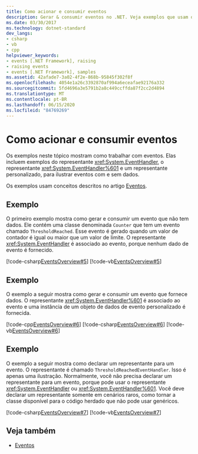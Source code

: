 ```yaml
---
title: Como acionar e consumir eventos
description: Gerar & consumir eventos no .NET. Veja exemplos que usam o delegado EventHandler, o <TEventArgs> delegado EventHandler, & um delegado personalizado.
ms.date: 03/30/2017
ms.technology: dotnet-standard
dev_langs:
- csharp
- vb
- cpp
helpviewer_keywords:
- events [.NET Framework], raising
- raising events
- events [.NET Framework], samples
ms.assetid: 42afade7-3a02-4f2e-868b-95845f302f8f
ms.openlocfilehash: 4054e1a26c3392870af994a6eceafae92176a332
ms.sourcegitcommit: 5fd4696a3e5791b2a8c449ccffda87f2cc2d4894
ms.translationtype: MT
ms.contentlocale: pt-BR
ms.lasthandoff: 06/15/2020
ms.locfileid: "84769269"
---
```

# <a name="how-to-raise-and-consume-events"></a>Como acionar e consumir eventos
Os exemplos neste tópico mostram como trabalhar com eventos. Elas incluem exemplos do representante <xref:System.EventHandler>, o representante <xref:System.EventHandler%601> e um representante personalizado, para ilustrar eventos com e sem dados.  
  
 Os exemplos usam conceitos descritos no artigo [Eventos](index.md).  
  
## <a name="example"></a>Exemplo  
 O primeiro exemplo mostra como gerar e consumir um evento que não tem dados. Ele contém uma classe denominada `Counter` que tem um evento chamado `ThresholdReached`. Esse evento é gerado quando um valor de contador é igual ou maior que um valor de limite. O representante <xref:System.EventHandler> é associado ao evento, porque nenhum dado de evento é fornecido.  
  
 [!code-csharp[EventsOverview#5](../../../samples/snippets/csharp/VS_Snippets_CLR/eventsoverview/cs/programnodata.cs#5)]
 [!code-vb[EventsOverview#5](../../../samples/snippets/visualbasic/VS_Snippets_CLR/eventsoverview/vb/module1nodata.vb#5)]  
  
## <a name="example"></a>Exemplo  
 O exemplo a seguir mostra como gerar e consumir um evento que fornece dados. O representante <xref:System.EventHandler%601> é associado ao evento e uma instância de um objeto de dados de evento personalizado é fornecida.  
  
 [!code-cpp[EventsOverview#6](../../../samples/snippets/cpp/VS_Snippets_CLR/eventsoverview/cpp/programwithdata.cpp#6)]
 [!code-csharp[EventsOverview#6](../../../samples/snippets/csharp/VS_Snippets_CLR/eventsoverview/cs/programwithdata.cs#6)]
 [!code-vb[EventsOverview#6](../../../samples/snippets/visualbasic/VS_Snippets_CLR/eventsoverview/vb/module1withdata.vb#6)]  
  
## <a name="example"></a>Exemplo  
 O exemplo a seguir mostra como declarar um representante para um evento. O representante é chamado `ThresholdReachedEventHandler`. Isso é apenas uma ilustração. Normalmente, você não precisa declarar um representante para um evento, porque pode usar o representante <xref:System.EventHandler> ou <xref:System.EventHandler%601>. Você deve declarar um representante somente em cenários raros, como tornar a classe disponível para o código herdado que não pode usar genéricos.  
  
 [!code-csharp[EventsOverview#7](../../../samples/snippets/csharp/VS_Snippets_CLR/eventsoverview/cs/programwithdelegate.cs#7)]
 [!code-vb[EventsOverview#7](../../../samples/snippets/visualbasic/VS_Snippets_CLR/eventsoverview/vb/module1withdelegate.vb#7)]  
  
## <a name="see-also"></a>Veja também

- [Eventos](index.md)
